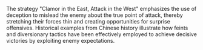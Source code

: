 The strategy "Clamor in the East, Attack in the West" emphasizes the use of deception to mislead the enemy about the true point of attack, thereby stretching their forces thin and creating opportunities for surprise offensives. Historical examples from Chinese history illustrate how feints and diversionary tactics have been effectively employed to achieve decisive victories by exploiting enemy expectations.

